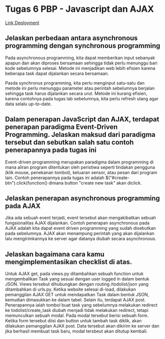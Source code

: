 # Tugas 6 PBP - Javascript dan AJAX

[Link Deployment](https://katalog-gg-geming.herokuapp.com/todolist/)

## Jelaskan perbedaan antara asynchronous programming dengan synchronous programming
Pada asynchronous programming, kita dapat memberikan input sebanyak apapun dan akan diproses bersamaan sehingga tidak perlu menunggu bari kode sebelumnya selesai. Metode ini menjadikan web lebih efisien karena beberapa task dapat dijalankan secara bersamaan.

Pasda synchronus programming, kita perlu menginput satu-satu dan metode ini perlu menunggu parameter atau perintah sebelumnya berjalan sehingga task harus dijalankan secara urut. Metode ini kurang efisien, karena contohnya pada tugas lab sebelumnya, kita perlu refresh ulang agar data selalu up-to-date.

## Dalam penerapan JavaScript dan AJAX, terdapat penerapan paradigma Event-Driven Programming. Jelaskan maksud dari paradigma tersebut dan sebutkan salah satu contoh penerapannya pada tugas ini
Event-driven programming merupakan paradigma dalam programming di mana aliran program ditentukan oleh peristiwa seperti tindakan pengguna (klik mouse, penekanan tombol), keluaran sensor, atau pesan dari program lain. Contoh penerapannya pada tugas ini adalah $("#create-btn").click(function() dimana button "create new task" akan diclick.

##  Jelaskan penerapan asynchronous programming pada AJAX
Jika ada sebuah event terjadi, event tersebut akan mengakibatkan sebuah fungsionalitas AJAX dijalankan. Contoh penerapan asynchronous pada AJAX adalah kita dapat event driven programming yang sudah disebutkan pada sebelumnya. AJAX akan menampung perintah yang akan dijalankan lalu mengirimkannya ke server agar datanya diubah secara asynchronous.

## Jelaskan bagaimana cara kamu mengimplementasikan checklist di atas.
Untuk AJAX get, pada views.py ditambahkan sebuah function untuk mengembalikan Task yang sesuai dengan user logged in dalam bentuk JSON. Views tersebut dihubungkan dengan routing /todolist/json yang ditambahkan di urls.py. Ketika website selesai di-load, dilakukan pemanggilan AJAX GET untuk mendapatkan Task dalam bentuk JSON, kemudian dimasukkan ke dalam tabel. Selain itu, terdapat AJAX post. Penerapannya ialah tombol buat task yang sebelumnya melakukan redirect ke todolist/create_task diubah menjadi tidak melakukan redirect, tetapi memunculkan sebuah modal. Pada modal tersebut berisi sebuah form. Ketika form tersebut diisi dan button untuk tambah task diklik, akan dilakukan pemanggilan AJAX post. Data tersebut akan dikirim ke server dan jika berhasil membuat task baru, modal tersbeut akan ditutup kembali.
